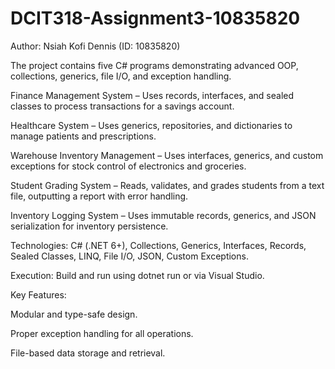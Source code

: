 # DCIT318-Assignment3-10835820
Author: Nsiah Kofi Dennis (ID: 10835820)

The project contains five C# programs demonstrating advanced OOP, collections, generics, file I/O, and exception handling.

Finance Management System – Uses records, interfaces, and sealed classes to process transactions for a savings account.

Healthcare System – Uses generics, repositories, and dictionaries to manage patients and prescriptions.

Warehouse Inventory Management – Uses interfaces, generics, and custom exceptions for stock control of electronics and groceries.

Student Grading System – Reads, validates, and grades students from a text file, outputting a report with error handling.

Inventory Logging System – Uses immutable records, generics, and JSON serialization for inventory persistence.

Technologies: C# (.NET 6+), Collections, Generics, Interfaces, Records, Sealed Classes, LINQ, File I/O, JSON, Custom Exceptions.

Execution: Build and run using dotnet run or via Visual Studio.

Key Features:

Modular and type-safe design.

Proper exception handling for all operations.

File-based data storage and retrieval.
